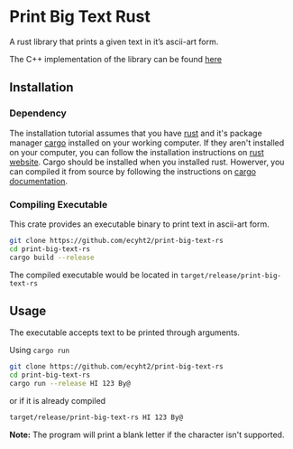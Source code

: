 # Print Big Text Rust
A rust library that prints a given text in it’s ascii-art form.

The C++ implementation of the library can be found [here](https://github.com/ecyht2/EEEE2065-cw1)

## Installation

### Dependency
The installation tutorial assumes that you have [rust](http://www.rust-lang.org) and it's package manager [cargo](https://doc.rust-lang.org/cargo/) installed on your working computer. If they aren't installed on your computer, you can follow the installation instructions on [rust website](https://www.rust-lang.org/tools/install). Cargo should be installed when you installed rust. Howerver, you can compiled it from source by following the instructions on [cargo documentation](https://doc.rust-lang.org/cargo/getting-started/installation.html).

### Compiling Executable
This crate provides an executable binary to print text in ascii-art form. 

``` sh
git clone https://github.com/ecyht2/print-big-text-rs
cd print-big-text-rs
cargo build --release
```

The compiled executable would be located in `target/release/print-big-text-rs`

<!-- ### Using the Library -->
<!-- This crate has a library associated with it. To use the library add this in your `Cargo.toml` file. -->

<!-- ``` toml -->
<!-- ... -->

<!-- [dependencies] -->
<!-- ... -->
<!-- print_big_text_rs = "0.1.0" -->
<!-- ... -->
<!-- ``` -->

<!-- Alternatively it can be added via `cargo`. -->

<!-- ``` sh -->
<!-- cargo add print_big_text_rs -->
<!-- ``` -->

## Usage

The executable accepts text to be printed through arguments. 

Using `cargo run`

``` sh
git clone https://github.com/ecyht2/print-big-text-rs
cd print-big-text-rs
cargo run --release HI 123 By@
```

or if it is already compiled

``` sh
target/release/print-big-text-rs HI 123 By@
```

**Note:** The program will print a blank letter if the character isn't supported.
